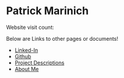 # Patrick Marinich

<html>
 <head>
   <title>Website Counter</title>
   <script defer src="index.js"></script>
   <link rel="stylesheet" href="styles.css">
 </head>
 <body>
   <div>Website visit count:</div>
   <div class="website-counter"></div>
 </body>
</html>

Below are Links to other pages or documents!
+ [Linked-In](https://www.linkedin.com/in/patrickmarinich/)
+ [Github](https://github.com/PatrickMarinich)
+ [Project Descriptions](https://patrickmarinich.github.io/home/projects.html)
+ [About Me](https://patrickmarinich.github.io/home/aboutme.html)
